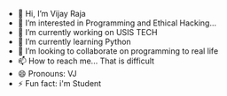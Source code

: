 - 👋 Hi, I’m Vijay Raja
- 👀 I’m interested in Programming and Ethical Hacking...
- 🔭 I’m currently working on USIS TECH
- 🌱 I’m currently learning Python
- 💞️ I’m looking to collaborate on programming to real life
- 📫 How to reach me... That is difficult
- 😄 Pronouns: VJ
- ⚡ Fun fact: i'm Student

